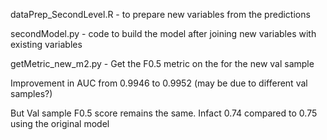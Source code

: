 dataPrep_SecondLevel.R - to prepare new variables from the predictions

secondModel.py - code to build the model after joining new variables with existing variables

getMetric_new_m2.py - Get the F0.5 metric on the for the new val sample

Improvement in AUC from 0.9946 to 0.9952 (may be due to different val samples?)

But Val sample F0.5 score remains the same. Infact 0.74 compared to 0.75 using the original model 
